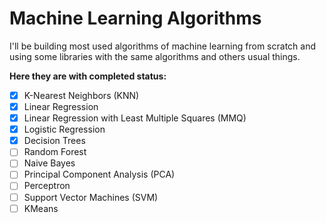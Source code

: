 # Machine Learning Algorithms

I'll be building most used algorithms of machine learning from scratch and using some libraries with the same algorithms and others usual things.

**Here they are with completed status:**
- [x] K-Nearest Neighbors (KNN)
- [x] Linear Regression
- [x] Linear Regression with Least Multiple Squares (MMQ)
- [x] Logistic Regression
- [x] Decision Trees
- [ ] Random Forest 
- [ ] Naive Bayes
- [ ] Principal Component Analysis (PCA)
- [ ] Perceptron
- [ ] Support Vector Machines (SVM)
- [ ] KMeans
